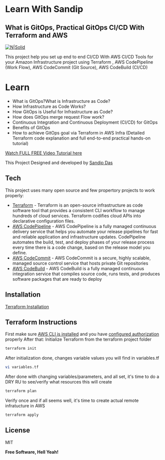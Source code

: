 # Learn With Sandip
## What is GitOps, Practical GitOps CI/CD With Terraform and AWS

[![N|Solid](https://learn.sandipdas.in/wp-content/uploads/sites/2/2021/08/Untitled-design-2.png)](https://learn.sandipdas.in/)


This project help you set up end to end CI/CD With AWS CI/CD Tools for your Amazon Infrastructure project using Terraform ,  AWS CodePipeline (Work Flow), AWS CodeCommit (Git Source), AWS CodeBuild (CI/CD)
# Learn
- What is GitOps?What is Infrastructure as Code?
- How Infrastructure as Code Works?
- How GitOps is Useful for Infrastructure as Code?
- How does GitOps merge request Flow work?
- Continuous Integration and Continuous Deployment (CI/CD) for GitOps
- Benefits of GitOps
- How to achieve GitOps goal via Terraform in AWS Infra 
(Detailed Terraform code explanation and full end-to-end practical hands-on tutorial)

[Watch FULL FREE Video Tutorial here](https://www.youtube.com/watch?v=u_TDxuO6URA)

 [Sandip Das]: <https://www.linkedin.com/in/sandip-das-developer>
This Project Designed and developed by [Sandip Das]

## Tech

This project uses many open source and few propertory projects to work properly:

- [Terraform](https://www.terraform.io/) - Terraform is an open-source infrastructure as code software tool that provides a consistent CLI workflow to manage hundreds of cloud services. Terraform codifies cloud APIs into declarative configuration files.
- [AWS CodePipeline](https://aws.amazon.com/codepipeline/) - AWS CodePipeline is a fully managed continuous delivery service that helps you automate your release pipelines for fast and reliable application and infrastructure updates. CodePipeline automates the build, test, and deploy phases of your release process every time there is a code change, based on the release model you define. 
- [AWS CodeCommit](https://aws.amazon.com/codecommit/) - AWS CodeCommit is a secure, highly scalable, managed source control service that hosts private Git repositories
- [AWS CodeBuild](https://aws.amazon.com/codebuild/) - AWS CodeBuild is a fully managed continuous integration service that compiles source code, runs tests, and produces software packages that are ready to deploy

## Installation
[Terraform Installation](https://learn.hashicorp.com/tutorials/terraform/install-cli)

## Terraform Instructions
First make sure [AWS CLI is installed](https://docs.aws.amazon.com/cli/latest/userguide/cli-chap-install.html) and you have [configured authorization](https://docs.aws.amazon.com/cli/latest/userguide/cli-chap-configure.html) properly 
After that:
Initialize Terraform from the terraform project folder
```sh
terraform init
```
After initialization done, changes variable values you will find in variables.tf
```sh
vi variables.tf
```
After done with changing variables/parameters, and all set, it's time to do a DRY RU to see/verify what resources this will create
```sh
terraform plan
```

Verify once and if all seems well, it's time to create actual remote infratucture in AWS
```sh
terraform apply
```

## License

MIT

**Free Software, Hell Yeah!**

